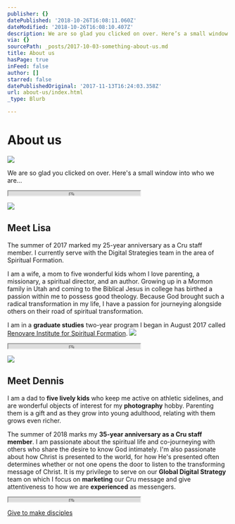 ```yaml
---
publisher: {}
datePublished: '2018-10-26T16:08:11.060Z'
dateModified: '2018-10-26T16:08:10.407Z'
description: We are so glad you clicked on over. Here’s a small window into who we are...
via: {}
sourcePath: _posts/2017-10-03-something-about-us.md
title: About us
hasPage: true
inFeed: false
author: []
starred: false
datePublishedOriginal: '2017-11-13T16:24:03.358Z'
url: about-us/index.html
_type: Blurb

---
```

# About us
![](https://the-grid-user-content.s3-us-west-2.amazonaws.com/f899a8c4-6690-41d8-b1a5-dad00cdca232.jpg)

We are so glad you clicked on over. Here's a small window into who we are...

<iframe src="https://the-grid.github.io/ed-userhtml/?g=eJyzyShSKM6sSrVVMjRQsgMAIgYEEg" height="10" style=""></iframe>

![](https://the-grid-user-content.s3-us-west-2.amazonaws.com/1955f139-309c-4a67-a34e-ea6bf0dbee0c.jpg)

## Meet Lisa

The summer of 2017 marked my 25-year anniversary as a Cru staff member. I currently serve with the Digital Strategies team in the area of Spiritual Formation.

I am a wife, a mom to five wonderful kids whom I love parenting, a missionary, a spiritual director, and an author. Growing up in a Mormon family in Utah and coming to the Biblical Jesus in college has birthed a passion within me to possess good theology. Because God brought such a radical transformation in my life, I have a passion for journeying alongside others on their road of spiritual transformation.

I am in a **graduate studies** two-year program I began in August 2017 called [Renovare Institute for Spiritual Formation][0].
![](https://the-grid-user-content.s3-us-west-2.amazonaws.com/bd8a4779-21b5-4c84-936b-34b31479b283.jpg)

<iframe src="https://the-grid.github.io/ed-userhtml/?g=eJyzyShSKM6sSrVVMjRQsgMAIgYEEg" height="10" style=""></iframe>

![](https://the-grid-user-content.s3-us-west-2.amazonaws.com/9620b25b-0710-4a12-92d3-7a180471ddf7.jpg)

## Meet Dennis

I am a dad to **five lively kids** who keep me active on athletic sidelines, and are wonderful objects of interest for my **photography** hobby. Parenting them is a gift and as they grow into young adulthood, relating with them grows even richer.

The summer of 2018 marks my **35-year anniversary as a Cru staff member**. I am passionate about the spiritual life and co-journeying with others who share the desire to know God intimately. I'm also passionate about how Christ is presented to the world, for how He's presented often determines whether or not one opens the door to listen to the transforming message of Christ. It is my privilege to serve on our **Global Digital Strategy** team on which I focus on **marketing** our Cru message and give attentiveness to how we are **experienced** as messengers.

<iframe src="https://the-grid.github.io/ed-userhtml/?g=eJyzyShSKM6sSrVVMjRQsgMAIgYEEg" height="10" style=""></iframe>

[Give to make disciples][1]

[0]: https://renovare.org/institute/overview "Renovare Institute"
[1]: https://give.cru.org/0258043